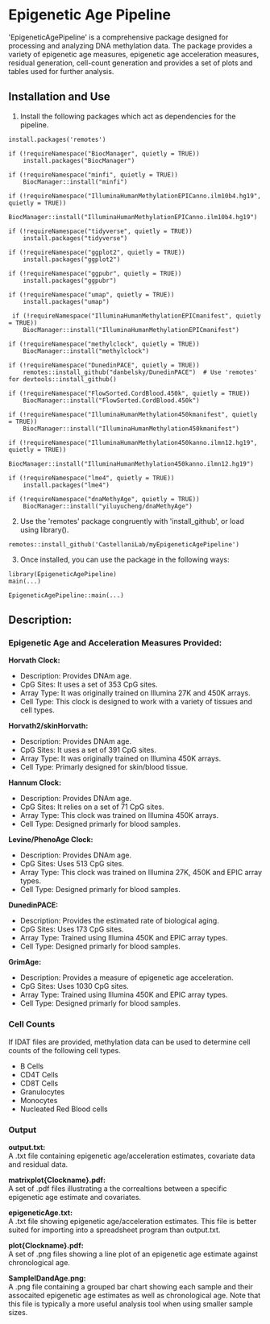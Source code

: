 # Epigenetic Age Pipeline

'EpigeneticAgePipeline' is a comprehensive package designed for processing and analyzing DNA methylation data. The package provides a variety of epigenetic age measures, epigenetic age acceleration measures, residual generation, cell-count generation and provides a set of plots and tables used for further analysis.

## Installation and Use

1. Install the following packages which act as dependencies for the pipeline.

```
install.packages('remotes')

if (!requireNamespace("BiocManager", quietly = TRUE))
    install.packages("BiocManager")

if (!requireNamespace("minfi", quietly = TRUE))
    BiocManager::install("minfi")

if (!requireNamespace("IlluminaHumanMethylationEPICanno.ilm10b4.hg19", quietly = TRUE))
    BiocManager::install("IlluminaHumanMethylationEPICanno.ilm10b4.hg19")

if (!requireNamespace("tidyverse", quietly = TRUE))
    install.packages("tidyverse")

if (!requireNamespace("ggplot2", quietly = TRUE))
    install.packages("ggplot2")

if (!requireNamespace("ggpubr", quietly = TRUE))
    install.packages("ggpubr")

if (!requireNamespace("umap", quietly = TRUE))
    install.packages("umap")

 if (!requireNamespace("IlluminaHumanMethylationEPICmanifest", quietly = TRUE))
    BiocManager::install("IlluminaHumanMethylationEPICmanifest")

if (!requireNamespace("methylclock", quietly = TRUE))
    BiocManager::install("methylclock")

if (!requireNamespace("DunedinPACE", quietly = TRUE))
    remotes::install_github("danbelsky/DunedinPACE")  # Use 'remotes' for devtools::install_github()

if (!requireNamespace("FlowSorted.CordBlood.450k", quietly = TRUE))
    BiocManager::install("FlowSorted.CordBlood.450k")

if (!requireNamespace("IlluminaHumanMethylation450kmanifest", quietly = TRUE))
    BiocManager::install("IlluminaHumanMethylation450kmanifest")

if (!requireNamespace("IlluminaHumanMethylation450kanno.ilmn12.hg19", quietly = TRUE))
    BiocManager::install("IlluminaHumanMethylation450kanno.ilmn12.hg19")

if (!requireNamespace("lme4", quietly = TRUE))
    install.packages("lme4")

if (!requireNamespace("dnaMethyAge", quietly = TRUE))
    BiocManager::install("yiluyucheng/dnaMethyAge")
```

2. Use the 'remotes' package congruently with 'install_github', or load using library().

```
remotes::install_github('CastellaniLab/myEpigeneticAgePipeline')
```

3. Once installed, you can use the package in the following ways:

```
library(EpigeneticAgePipeline)
main(...)
```

```
EpigeneticAgePipeline::main(...)
```

## Description:

### Epigenetic Age and Acceleration Measures Provided:

**Horvath Clock:**

- Description: Provides DNAm age.
- CpG Sites: It uses a set of 353 CpG sites.
- Array Type: It was originally trained on Illumina 27K and 450K arrays.
- Cell Type: This clock is designed to work with a variety of tissues and cell types.

**Horvath2/skinHorvath:**

- Description: Provides DNAm age.
- CpG Sites: It uses a set of 391 CpG sites.
- Array Type: It was originally trained on Illumina 450K arrays.
- Cell Type: Primarly designed for skin/blood tissue.

**Hannum Clock:**

- Description: Provides DNAm age.
- CpG Sites: It relies on a set of 71 CpG sites.
- Array Type: This clock was trained on Illumina 450K arrays.
- Cell Type: Designed primarly for blood samples.

**Levine/PhenoAge Clock:**

- Description: Provides DNAm age.
- CpG Sites: Uses 513 CpG sites.
- Array Type: This clock was trained on Illumina 27K, 450K and EPIC array types.
- Cell Type: Designed primarly for blood samples.

**DunedinPACE:**

- Description: Provides the estimated rate of biological aging.
- CpG Sites: Uses 173 CpG sites.
- Array Type: Trained using Illumina 450K and EPIC array types.
- Cell Type: Designed primarly for blood samples.

**GrimAge:**

- Description: Provides a measure of epigenetic age acceleration.
- CpG Sites: Uses 1030 CpG sites.
- Array Type: Trained using Illumina 450K and EPIC array types.
- Cell Type: Designed primarly for blood samples.

### Cell Counts

If IDAT files are provided, methylation data can be used to determine cell counts of the following cell types.

- B Cells
- CD4T Cells
- CD8T Cells
- Granulocytes
- Monocytes
- Nucleated Red Blood cells

### Output

**output.txt:**  
A .txt file containing epigenetic age/acceleration estimates, covariate data and residual data.

**matrixplot{Clockname}.pdf:**  
A set of .pdf files illustrating a the correaltions between a specific epigenetic age estimate and covariates.

**epigeneticAge.txt:**  
A .txt file showing epigenetic age/acceleration estimates. This file is better suited for importing into a spreadsheet program than output.txt.

**plot{Clockname}.pdf:**  
A set of .png files showing a line plot of an epigenetic age estimate against chronological age.

**SampleIDandAge.png:**  
A .png file containing a grouped bar chart showing each sample and their assocaited epigenetic age estimates as well as chronological age. Note that this file is typically a more useful analysis tool when using smaller sample sizes.
